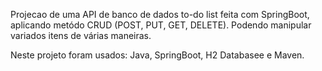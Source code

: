 Projecao de uma API de banco de dados to-do list feita com SpringBoot, aplicando metódo CRUD (POST, PUT, GET, DELETE). Podendo manipular variados itens de várias maneiras. 

Neste projeto foram usados: Java, SpringBoot, H2 Databasee e Maven.
